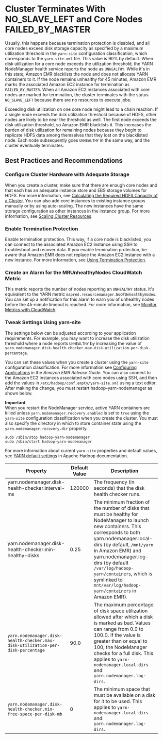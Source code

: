 # Cluster Terminates With NO\_SLAVE\_LEFT and Core Nodes FAILED\_BY\_MASTER<a name="emr-cluster-NO_SLAVE_LEFT-FAILED_BY_MASTER"></a>

Usually, this happens because termination protection is disabled, and all core nodes exceed disk storage capacity as specified by a maximum utilization threshold in the `yarn-site` configuration classification, which corresponds to the `yarn-site.xml` file\. This value is 90% by default\. When disk utilization for a core node exceeds the utilization threshold, the YARN NodeManager health service reports the node as `UNHEALTHY`\. While it's in this state, Amazon EMR blacklists the node and does not allocate YARN containers to it\. If the node remains unhealthy for 45 minutes, Amazon EMR marks the associated Amazon EC2 instance for termination as `FAILED_BY_MASTER`\. When all Amazon EC2 instances associated with core nodes are marked for termination, the cluster terminates with the status `NO_SLAVE_LEFT` because there are no resources to execute jobs\.

Exceeding disk utilization on one core node might lead to a chain reaction\. If a single node exceeds the disk utilization threshold because of HDFS, other nodes are likely to be near the threshold as well\. The first node exceeds the disk utilization threshold, so Amazon EMR blacklists it\. This increases the burden of disk utilization for remaining nodes because they begin to replicate HDFS data among themselves that they lost on the blacklisted node\. Each node subsequently goes `UNHEALTHY` in the same way, and the cluster eventually terminates\.

## Best Practices and Recommendations<a name="w292aac32c31c21b7b7"></a>

### Configure Cluster Hardware with Adequate Storage<a name="w292aac32c31c21b7b7b3"></a>

When you create a cluster, make sure that there are enough core nodes and that each has an adequate instance store and EBS storage volumes for HDFS\. For more information, see [Calculating the Required HDFS Capacity of a Cluster](emr-plan-instances-guidelines.md#emr-plan-instances-hdfs)\. You can also add core instances to existing instance groups manually or by using auto\-scaling\. The new instances have the same storage configuration as other instances in the instance group\. For more information, see [Scaling Cluster Resources](emr-scale-on-demand.md)\.

### Enable Termination Protection<a name="w292aac32c31c21b7b7b5"></a>

Enable termination protection\. This way, if a core node is blacklisted, you can connect to the associated Amazon EC2 instance using SSH to troubleshoot and recover data\. If you enable termination protection, be aware that Amazon EMR does not replace the Amazon EC2 instance with a new instance\. For more information, see [Using Termination Protection](UsingEMR_TerminationProtection.md)\.

### Create an Alarm for the MRUnhealthyNodes CloudWatch Metric<a name="w292aac32c31c21b7b7b7"></a>

This metric reports the number of nodes reporting an `UNHEALTHY` status\. It's equivalent to the YARN metric `mapred.resourcemanager.NoOfUnhealthyNodes`\. You can set up a notification for this alarm to warn you of unhealthy nodes before the 45\-minute timeout is reached\. For more information, see [Monitor Metrics with CloudWatch](UsingEMR_ViewingMetrics.md)\.

### Tweak Settings Using yarn\-site<a name="w292aac32c31c21b7b7b9"></a>

The settings below can be adjusted according to your application requirements\. For example, you may want to increase the disk utilization threshold where a node reports `UNHEALTHY` by increasing the value of `yarn.nodemanager.disk-health-checker.max-disk-utilization-per-disk-percentage`\.

You can set these values when you create a cluster using the `yarn-site` configuration classification\. For more information see [Configuring Applications](https://docs.aws.amazon.com/emr/latest/ReleaseGuide/emr-configure-apps.html) in the *Amazon EMR Release Guide*\. You can also connect to the Amazon EC2 instances associated with core nodes using SSH, and then add the values in `/etc/hadoop/conf.empty/yarn-site.xml` using a text editor\. After making the change, you must restart hadoop\-yarn\-nodemanager as shown below\.

**Important**  
When you restart the NodeManager service, active YARN containers are killed unless `yarn.nodemanager.recovery.enabled` is set to `true` using the `yarn-site` configuration classification when you create the cluster\. You must also specify the directory in which to store container state using the `yarn.nodemanager.recovery.dir` property\.

```
sudo /sbin/stop hadoop-yarn-nodemanager
sudo /sbin/start hadoop-yarn-nodemanager
```

For more information about current `yarn-site` properties and default values, see [YARN default settings](http://hadoop.apache.org/docs/current/hadoop-yarn/hadoop-yarn-common/yarn-default.xml) in Apache Hadoop documentation\.


| Property | Default Value | Description | 
| --- | --- | --- | 
|  yarn\.nodemanager\.disk\-health\-checker\.interval\-ms  |  120000  |  The frequency \(in seconds\) that the disk health checker runs\.  | 
|  yarn\.nodemanager\.disk\-health\-checker\.min\-healthy\-disks  |  0\.25  |  The minimum fraction of the number of disks that must be healthy for NodeManager to launch new containers\. This corresponds to both yarn\.nodemanager\.local\-dirs \(by default, `/mnt/yarn` in Amazon EMR\) and yarn\.nodemanager\.log\-dirs \(by default `/var/log/hadoop-yarn/containers`, which is symlinked to `mnt/var/log/hadoop-yarn/containers` in Amazon EMR\)\.  | 
|  `yarn.nodemanager.disk-health-checker.max-disk-utilization-per-disk-percentage`  |  90\.0  |  The maximum percentage of disk space utilization allowed after which a disk is marked as bad\. Values can range from 0\.0 to 100\.0\. If the value is greater than or equal to 100, the NodeManager checks for a full disk\. This applies to `yarn-nodemanager.local-dirs` and `yarn.nodemanager.log-dirs`\.  | 
|  `yarn.nodemanager.disk-health-checker.min-free-space-per-disk-mb`  |  0  |  The minimum space that must be available on a disk for it to be used\. This applies to `yarn-nodemanager.local-dirs` and `yarn.nodemanager.log-dirs`\.  | 
